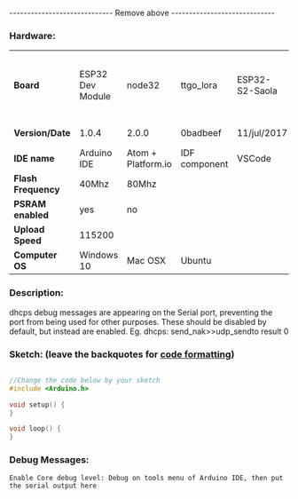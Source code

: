----------------------------- Remove above -----------------------------


### Hardware:
|||||||
|:---|---|---|---|---|---|
|<B>Board</B>|ESP32 Dev Module|node32|ttgo_lora|ESP32-S2-Saola|Custom w/ ESP32-S2-WROVER 16MB|
|<B>Version/Date</B>|1.0.4|2.0.0|0badbeef|11/jul/2017|today's master|
|<B>IDE name</B>|Arduino IDE|Atom + Platform.io|IDF component|VSCode|
|<B>Flash Frequency</B>|40Mhz|80Mhz|
|<B>PSRAM enabled</B>|yes|no|
|<B>Upload Speed</B>|115200|
|<B>Computer OS</B>|Windows 10|Mac OSX|Ubuntu|

### Description:
dhcps debug messages are appearing on the Serial port, preventing the port from being used for other purposes.
These should be disabled by default, but instead are enabled.  Eg.
     dhcps: send_nak>>udp_sendto result 0


### Sketch:  (leave the backquotes for [code formatting](https://help.github.com/articles/creating-and-highlighting-code-blocks/))
```cpp

//Change the code below by your sketch
#include <Arduino.h>

void setup() {
}

void loop() {
}
```

### Debug Messages:
```
Enable Core debug level: Debug on tools menu of Arduino IDE, then put the serial output here 
```
